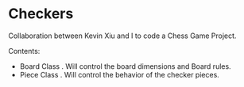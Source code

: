 # Checkers
Collaboration between Kevin Xiu and I to code a Chess Game Project. 

Contents:
- Board Class
  . Will control the board dimensions and Board rules.
- Piece Class
  . Will control the behavior of the checker pieces.

